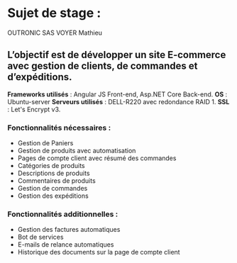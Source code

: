 # Sujet de stage :


OUTRONIC SAS
VOYER Mathieu

## L’objectif est de développer un site E-commerce avec gestion de clients, de commandes et d’expéditions.

**Frameworks utilisés** : Angular JS Front-end, Asp.NET Core Back-end.
**OS** : Ubuntu-server
**Serveurs utilisés** : DELL-R220 avec redondance RAID 1.
**SSL** : Let's Encrypt v3.

### Fonctionnalités nécessaires :

* Gestion de Paniers
* Gestion de produits avec automatisation
* Pages de compte client avec résumé des commandes
* Catégories de produits
* Descriptions de produits
* Commentaires de produits
* Gestion de commandes
* Gestion des expéditions

### Fonctionnalités additionnelles :

* Gestion des factures automatiques
* Bot de services
* E-mails de relance automatiques
* Historique des documents sur la page de compte client
